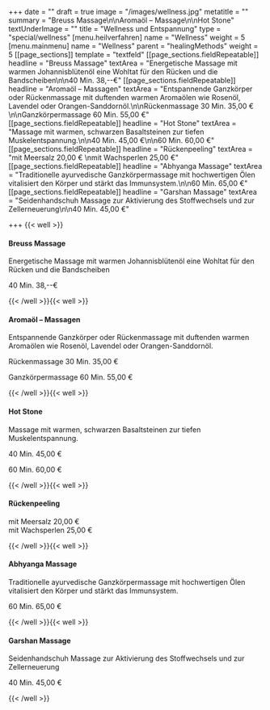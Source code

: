 +++
date = ""
draft = true
image = "/images/wellness.jpg"
metatitle = ""
summary = "Breuss Massage\n\nAromaöl – Massage\n\nHot Stone"
textUnderImage = ""
title = "Wellness und Entspannung"
type = "special/wellness"
[menu.heilverfahren]
name = "Wellness"
weight = 5
[menu.mainmenu]
name = "Wellness"
parent = "healingMethods"
weight = 5
[[page_sections]]
template = "textfeld"
[[page_sections.fieldRepeatable]]
headline = "Breuss Massage"
textArea = "Energetische Massage mit warmen Johannisblütenöl eine Wohltat für den Rücken und die Bandscheiben\n\n40 Min. 38,--€"
[[page_sections.fieldRepeatable]]
headline = "Aromaöl – Massagen"
textArea = "Entspannende Ganzkörper oder Rückenmassage mit duftenden warmen Aromaölen wie Rosenöl, Lavendel oder Orangen-Sanddornöl.\n\nRückenmassage 30 Min. 35,00 €\n\nGanzkörpermassage 60 Min. 55,00 €"
[[page_sections.fieldRepeatable]]
headline = "Hot Stone"
textArea = "Massage mit warmen, schwarzen Basaltsteinen zur tiefen Muskelentspannung.\n\n40 Min. 45,00 €\n\n60 Min. 60,00 €"
[[page_sections.fieldRepeatable]]
headline = "Rückenpeeling"
textArea = "mit Meersalz 20,00 €  \nmit Wachsperlen 25,00 €"
[[page_sections.fieldRepeatable]]
headline = "Abhyanga Massage"
textArea = "Traditionelle ayurvedische Ganzkörpermassage mit hochwertigen Ölen vitalisiert den Körper und stärkt das Immunsystem.\n\n60 Min. 65,00 €"
[[page_sections.fieldRepeatable]]
headline = "Garshan Massage"
textArea = "Seidenhandschuh Massage zur Aktivierung des Stoffwechsels und zur Zellerneuerung\n\n40 Min. 45,00 €"

+++
{{< well >}}

#### Breuss Massage

Energetische Massage mit warmen Johannisblütenöl eine Wohltat für den Rücken und die Bandscheiben

40 Min. 38,--€

{{< /well >}}{{< well >}}

#### Aromaöl – Massagen

Entspannende Ganzkörper oder Rückenmassage mit duftenden warmen Aromaölen wie Rosenöl, Lavendel oder Orangen-Sanddornöl.

Rückenmassage 30 Min. 35,00 €

Ganzkörpermassage 60 Min. 55,00 €

{{< /well >}}{{< well >}}

#### Hot Stone

Massage mit warmen, schwarzen Basaltsteinen zur tiefen Muskelentspannung.

40 Min. 45,00 €

60 Min. 60,00 €

{{< /well >}}{{< well >}}

#### Rückenpeeling

mit Meersalz 20,00 €  
mit Wachsperlen 25,00 €

{{< /well >}}{{< well >}}

#### Abhyanga Massage

Traditionelle ayurvedische Ganzkörpermassage mit hochwertigen Ölen vitalisiert den Körper und stärkt das Immunsystem.

60 Min. 65,00 €

{{< /well >}}{{< well >}}

#### Garshan Massage

Seidenhandschuh Massage zur Aktivierung des Stoffwechsels und zur Zellerneuerung

40 Min. 45,00 €

{{< /well >}}